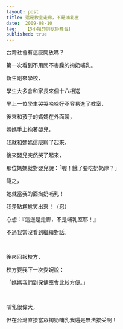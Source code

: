 ```yaml
---
layout: post
title: 這是教室走廊，不是哺乳室
date:  2009-08-10
tag:   【S小姐的訓獸師舞台】
published: true 
---
```

<p>台灣社會有這麼開放嗎？</p>

<p>第一次看到不用問不害臊的掏奶哺乳。</p>

<p>新生剛來學校，</p>

<p>學生大多會和家長來個十八相送</p>

<p>早上一位學生哭哭啼啼好不容易進了教室，</p>

<p>後來和孩子的媽媽在外面聊，</p>

<p>媽媽手上抱著嬰兒，</p>

<p>我就和媽媽這麼聊了起來，</p>

<p>後來嬰兒突然哭了起來，</p>

<p>那位媽媽就對嬰兒說：「喔！餓了要吃奶奶厚？」</p>

<p>隨之，</p>

<p>她就當我的面掏奶哺乳！</p>

<p>我差點尷尬笑出來！（忍）</p>

<p>心想：『這邊是走廊，不是哺乳室耶！』</p>

<p>不過我當沒看到繼續對話。</p>

<p>&nbsp;</p>

<p>後來回報校方，</p>

<p>校方要我下一次委婉說：</p>

<p>「媽媽我們到保健室會比較方便。」</p>

<p>&nbsp;</p>

<p>哺乳很偉大，</p>

<p>但在台灣直接當眾掏奶哺乳我還是無法接受啊！</p>

